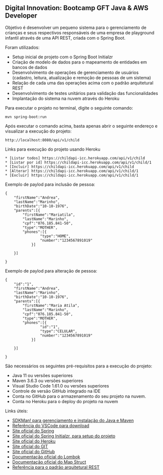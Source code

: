 <h2>Digital Innovation: Bootcamp GFT Java & AWS Developer</h2>

Objetivo é desenvolver um pequeno sistema para o gerenciamento de crianças e seus respectivos responsáveis de uma empresa de playground infantil através de uma API REST, criada com o Spring Boot.

Foram utilizados:

* Setup inicial de projeto com o Spring Boot Initialzr 
* Criação de modelo de dados para o mapeamento de entidades em bancos de dados
* Desenvolvimento de operações de gerenciamento de usuários (cadastro, leitura, atualização e remoção de pessoas de um sistema)
* Relação de cada uma das operações acima com o padrão arquitetural REST
* Desenvolvimento de testes unitários para validação das funcionalidades
* Implantação do sistema na nuvem através do Heroku

Para executar o projeto no terminal, digite o seguinte comando:

```shell script
mvn spring-boot:run 
```

Após executar o comando acima, basta apenas abrir o seguinte endereço e visualizar a execução do projeto:

```
http://localhost:8080/api/v1/child
```

Links para execução do projeto usando Heroku
```
* [Listar todos] https://childapi-icc.herokuapp.com/api/v1/child
* [Listar por id] https://childapi-icc.herokuapp.com/api/v1/child/1
* [Incluir] https://childapi-icc.herokuapp.com/api/v1/child
* [Alterar] https://childapi-icc.herokuapp.com/api/v1/child/1
* [Excluir] https://childapi-icc.herokuapp.com/api/v1/child/1
```

Exemplo de paylod para inclusão de pessoa:
```
{
    "firstName":"Andrea",
    "lastName":"Marinho",       
    "birthDate":"10-10-1976",    
    "parents":[{
        "firstName":"Mariatila",
        "lastName":"Marinho",
        "cpf":"076.185.841-50",  
        "type":"MOTHER",
        "phones":[{
                "type":"HOME",
                "number":"1234567891019"
            }]

    }]
    
}
```

Exemplo de paylod para alteração de pessoa:
```
{
    "id":"1",
    "firstName":"Andrea",
    "lastName":"Marinho",       
    "birthDate":"10-10-1976",    
    "parents":[{
        "firstName":"Maria Atila",
        "lastName":"Marinho",
        "cpf":"076.185.841-50",  
        "type":"MOTHER",
        "phones":[{
                "id":"1",
                "type":"CELULAR",
                "number":"1234567891019"
            }]

    }]
    
}
```

São necessários os seguintes pré-requisitos para a execução do projeto:

* Java 11 ou versões superiores
* Maven 3.6.3 ou versões superiores
* Visual Studio Code 1.61.0 ou versões superiores
* Controle de versão GitHub integrado na IDE
* Conta no GitHub para o armazenamento do seu projeto na nuvem.
* Conta no Heroku para o deploy do projeto na nuvem


Links úteis:

* [SDKMan! para gerenciamento e instalação do Java e Maven](https://sdkman.io/)
* [Referência do VSCode para download](https://code.visualstudio.com/)
* [Site oficial do Spring](https://spring.io/)
* [Site oficial do Spring Initialzr, para setup do projeto](https://start.spring.io/)
* [Site oficial do Heroku](https://www.heroku.com/)
* [Site oficial do GIT](https://git-scm.com/)
* [Site oficial do GitHub](http://github.com/)
* [Documentação oficial do Lombok](https://projectlombok.org/)
* [Documentação oficial do Map Struct](https://mapstruct.org/)
* [Referência para o padrão arquitetural REST](https://restfulapi.net/)
